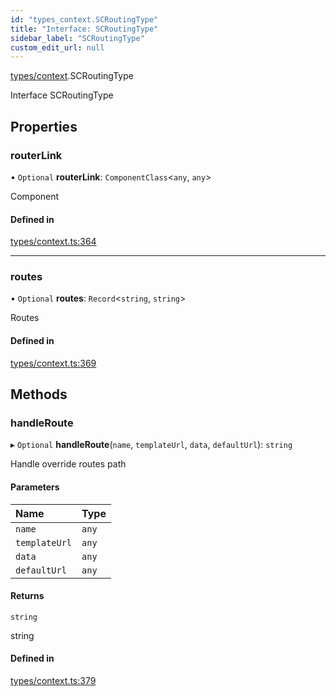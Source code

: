 ```yaml
---
id: "types_context.SCRoutingType"
title: "Interface: SCRoutingType"
sidebar_label: "SCRoutingType"
custom_edit_url: null
---
```


[types/context](../modules/types_context).SCRoutingType

Interface SCRoutingType

## Properties

### routerLink

• `Optional` **routerLink**: `ComponentClass`<`any`, `any`\>

Component

#### Defined in

[types/context.ts:364](https://github.com/selfcommunity/community-ui/blob/3d68cce/packages/sc-core/src/types/context.ts#L364)

___

### routes

• `Optional` **routes**: `Record`<`string`, `string`\>

Routes

#### Defined in

[types/context.ts:369](https://github.com/selfcommunity/community-ui/blob/3d68cce/packages/sc-core/src/types/context.ts#L369)

## Methods

### handleRoute

▸ `Optional` **handleRoute**(`name`, `templateUrl`, `data`, `defaultUrl`): `string`

Handle override routes path

#### Parameters

| Name | Type |
| :------ | :------ |
| `name` | `any` |
| `templateUrl` | `any` |
| `data` | `any` |
| `defaultUrl` | `any` |

#### Returns

`string`

string

#### Defined in

[types/context.ts:379](https://github.com/selfcommunity/community-ui/blob/3d68cce/packages/sc-core/src/types/context.ts#L379)
